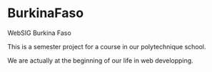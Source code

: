 # BurkinaFaso
WebSIG Burkina Faso

This is a semester project for a course in our polytechnique school.

We are actually at the beginning of our life in web developping.
